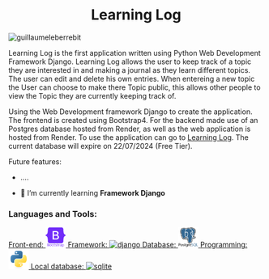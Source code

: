 <h1 align="center">Learning Log</h1>

<p align="left"> <img src="https://komarev.com/ghpvc/?username=guillaumeleberrebit&label=Profile%20views&color=0e75b6&style=flat" alt="guillaumeleberrebit" /> </p>

Learning Log is the first application written using Python Web Development Framework Django. Learning Log allows the user to keep track of a topic they are interested in and making a journal as they learn different topics. The user can edit and delete his own entries. When entereing a new topic the User can choose to make there Topic public, this allows other people to view the Topic they are currently keeping track of. 

Using the Web Development framework Django to create the application. The frontend is created using Bootstrap4. For the backend made use of an Postgres database hosted from Render, as well as the web application is hosted from Render. To use the application can go to <a href="https://learninglog-kri5.onrender.com/">Learning Log</a>. The current database will expire on 22/07/2024 (Free Tier).

Future features:
- ....

- 🌱 I’m currently learning **Framework Django**

<h3 align="left">Languages and Tools:</h3>
<p align="left"> 
<a href="https://getbootstrap.com" target="_blank" rel="noreferrer">Front-end: <img src="https://raw.githubusercontent.com/devicons/devicon/master/icons/bootstrap/bootstrap-plain-wordmark.svg" alt="bootstrap" width="40" height="40"/> </a> 
<a href="https://www.djangoproject.com/" target="_blank" rel="noreferrer">Framework: <img src="https://cdn.worldvectorlogo.com/logos/django.svg" alt="django" width="40" height="40"/> </a> 
<a href="https://www.postgresql.org" target="_blank" rel="noreferrer">Database: <img src="https://raw.githubusercontent.com/devicons/devicon/master/icons/postgresql/postgresql-original-wordmark.svg" alt="postgresql" width="40" height="40"/> </a> 
<a href="https://www.python.org" target="_blank" rel="noreferrer">Programming: <img src="https://raw.githubusercontent.com/devicons/devicon/master/icons/python/python-original.svg" alt="python" width="40" height="40"/> </a> 
<a href="https://www.sqlite.org/" target="_blank" rel="noreferrer">Local database: <img src="https://www.vectorlogo.zone/logos/sqlite/sqlite-icon.svg" alt="sqlite" width="40" height="40"/> </a> 
</p>
